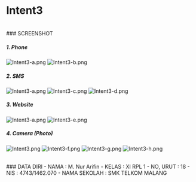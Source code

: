 # Intent3

<br>
### SCREENSHOT

##### 1. Phone
![Intent3-a.png](https://s18.postimg.org/d7cykw0yx/Intent3_a.png)
![Intent3-b.png](https://s14.postimg.org/eqj8o8gjl/Intent3_b.png)

##### 2. SMS
![Intent3-a.png](https://s18.postimg.org/d7cykw0yx/Intent3_a.png)
![Intent3-c.png](https://s15.postimg.org/bx3k8ozbf/Intent3_c.png)
![Intent3-d.png](https://s22.postimg.org/ew745ep1d/Intent3_d.png)

##### 3. Website
![Intent3-a.png](https://s18.postimg.org/d7cykw0yx/Intent3_a.png)
![Intent3-e.png](https://s16.postimg.org/yq535sz45/Intent3_e.png)

##### 4. Camera (Photo)
![Intent3.png](https://s9.postimg.org/onayvfjsv/Intent3.png)
![Intent3-f.png](https://s18.postimg.org/6aosvwy9l/Intent3_f.png)
![Intent3-g.png](https://s9.postimg.org/5faid13zz/Intent3_g.png)
![Intent3-h.png](https://s14.postimg.org/5am54ktcx/Intent3_h.png)

<br>
### DATA DIRI
- NAMA          : M. Nur Arifin
- KELAS         : XI RPL 1
- NO, URUT      : 18
- NIS           : 4743/1462.070
- NAMA SEKOLAH  : SMK TELKOM MALANG
